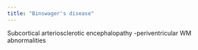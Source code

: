 ```yaml
---
title: "Binswager's disease"
---
```

Subcortical arteriosclerotic encephalopathy
-periventricular WM abnormalities


